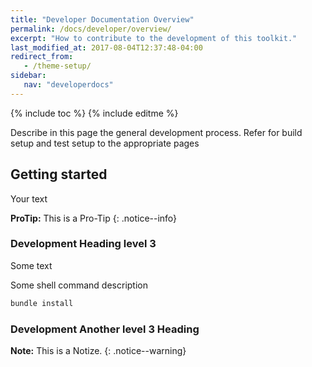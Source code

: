 ```yaml
---
title: "Developer Documentation Overview"
permalink: /docs/developer/overview/
excerpt: "How to contribute to the development of this toolkit."
last_modified_at: 2017-08-04T12:37:48-04:00
redirect_from:
   - /theme-setup/
sidebar:
   nav: "developerdocs"
---
```

{% include toc %}
{% include editme %}

 Describe in this page the general development process. Refer for build setup and test setup to the appropriate pages


## Getting started

Your text

**ProTip:** This is a Pro-Tip
{: .notice--info}

### Development Heading level 3

Some text

Some shell command description

```bash
bundle install
```

### Development Another level 3 Heading

**Note:** This is a Notize.
{: .notice--warning}


